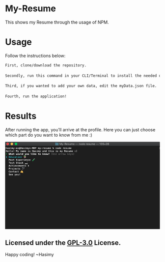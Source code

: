 # My-Resume
This shows my Resume through the usage of NPM.


# Usage

Follow the instructions below:

```sh
First, clone/download the repository.

Secondly, run this command in your CLI/Terminal to install the needed dependencies (npm install --save).

Third, if you wanted to add your own data, edit the myData.json file.

Fourth, run the application!

```

# Results
After running the app, you'll arrive at the profile. Here you can just choose which part do you want to know from me :)

![Resume](docs/images/firstPic.png)

## Licensed under the [GPL-3.0](https://raw.githubusercontent.com/hasimy-as/My-Resume/master/LICENSE) License.

Happy coding!
~Hasimy




